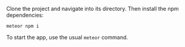 Clone the project and navigate into its directory. Then install the npm dependencies:

```
meteor npm i
```

To start the app, use the usual `meteor` command.
